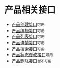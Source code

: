 # 产品相关接口

- [产品创建接口](api_aj_product_create)`可用`
- [产品编辑接口](api_aj_product_edit)`可用`
- [产品列表接口](api_aj_product_list)`可用`
- [产品详情接口](api_aj_product_info)`可用`
- [产品搜索接口](api_aj_product_search)`可用`
- [产品状态修改接口](api_aj_product_updatestatus)`可用`
- [产品删除接口](api_aj_product_delete)`暂不可用`